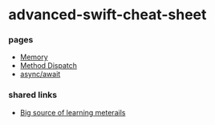 # advanced-swift-cheat-sheet

### pages
- [Memory](memory.md)
- [Method Dispatch](method-dispatch.md)
- [async/await](method-dispatch.md)


### shared links
- [Big source of learning meterails](https://github.com/Jeytery/ios-learning-materials)
